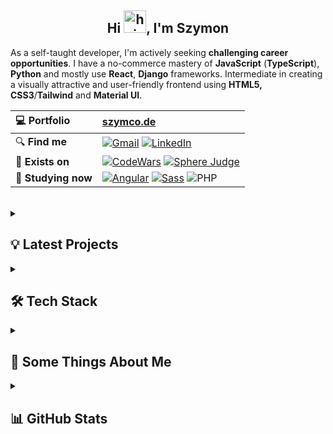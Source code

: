 <h2 align="center">
  Hi <img alt="hi" src="https://raw.githubusercontent.com/aemmadi/aemmadi/master/wave.gif" width="36"/>, I'm Szymon
</h2>

As a self-taught developer, I'm actively seeking **challenging career opportunities**. I have a no-commerce mastery of **JavaScript** (**TypeScript**), **Python** and mostly use **React**, **Django** frameworks. Intermediate in creating a visually attractive and user-friendly frontend using **HTML5, CSS3**/**Tailwind** and **Material UI**.
<br/>



| 💻 **Portfolio**| [szymco.de](https://szymco.de)|
|:-|:-|
| 🔍 **Find me**| [![Gmail](https://img.shields.io/badge/-Gmail-informational?style=flat&logo=gmail&color=white)](mailto:s.radomski19@gmail.com) [![LinkedIn](https://img.shields.io/badge/LinkedIn-0A66C2?logo=linkedin&logoColor=white)](https://www.linkedin.com/in/szymon-radomski/)
| 🚀 **Exists on**| [![CodeWars](https://img.shields.io/badge/CodeWars-4%20KYU-1f5be7?logo=codewars&logoColor=white)](https://www.codewars.com/users/SzymCode) [![Sphere Judge](https://img.shields.io/badge/SPOJ-szymcode-blue?logo=spoj&logoColor=white)](https://www.spoj.com/users/szymcode)
| 📘 **Studying now** | [![Angular](https://img.shields.io/badge/Angular-DD0031?logo=angular&logoColor=white)](https://angular.io/) [![Sass](https://img.shields.io/badge/Sass-CC6699?logo=sass&logoColor=white)](https://sass-lang.com/) ![PHP](https://img.shields.io/badge/PHP-%23777BB4.svg?style=flat&logo=php&logoColor=white)

<br/>



<details> <summary> <h2> 💡 Latest Projects  </summary>

[![RWDExercises](https://github-readme-stats-sigma-five.vercel.app/api/pin/?username=szymcode&repo=rwd-exercises)](https://github.com/szymcode/rwd-exercises)
[![TinyProjects](https://github-readme-stats-sigma-five.vercel.app/api/pin/?username=szymcode&repo=tinyprojects)](https://github.com/szymcode/tinyprojects)
[![DiscordClone](https://github-readme-stats-sigma-five.vercel.app/api/pin/?username=szymcode&repo=discordclone)](https://github.com/szymcode/discordclone)
[![RecruitmentTasks](https://github-readme-stats-sigma-five.vercel.app/api/pin/?username=szymcode&repo=recruitmenttasks)](https://github.com/szymcode/recruitmenttasks)

</details>    



<details> <summary> <h2> 🛠️ Tech Stack  </summary>

Languages | [![Python](https://img.shields.io/badge/Python-3776AB?style=flat&logo=python&logoColor=white)](https://www.python.org/) [![JavaScript](https://shields.io/badge/JavaScript-black?logo=JavaScript&logoColor=F7DF1E)](https://developer.mozilla.org/en-US/docs/Web/JavaScript) [![TypeScript](https://img.shields.io/badge/TypeScript-3178C6?logo=typescript&logoColor=white)](https://www.typescriptlang.org/) [![HTML5](https://img.shields.io/badge/HTML5-%23e34f26.svg?logo=html5&logoColor=white&style=flat)](https://developer.mozilla.org/en-US/docs/Web/HTML) [![CSS3](https://img.shields.io/badge/CSS3-%231572b6.svg?logo=css3&logoColor=white&style=flat)](https://developer.mozilla.org/en-US/docs/Web/CSS) [![C++](https://img.shields.io/badge/C++-00599C?logo=c%2B%2B&logoColor=white)](https://isocpp.org/)
-|:-
Main | [![React](https://shields.io/badge/react-black?logo=react&style=for-the-badge%22)](https://reactjs.org/) [![Django](https://img.shields.io/badge/Django-%23092e20.svg?logo=django&logoColor=white&style=flat)](https://www.djangoproject.com/) [![Django REST framework](https://img.shields.io/badge/Django-REST-ff1709?style=flat&logo=django&logoColor=white&color=ff1709&labelColor=gray)](https://www.django-rest-framework.org/) [![Tailwind CSS](https://img.shields.io/badge/-Tailwind-38B2AC?logo=tailwind-css&logoColor=white)](https://tailwindcss.com/) [![Node.js](https://img.shields.io/badge/Node.js-%23339933.svg?style=flat&logo=node.js&logoColor=white)](https://nodejs.org/) [![Next.js](https://img.shields.io/badge/Next.js-000000?logo=next.js&logoColor=white)](https://nextjs.org/) [![Redux](https://img.shields.io/badge/Redux-764ABC?logo=redux&logoColor=white)](https://redux.js.org/) [![Bootstrap](https://img.shields.io/badge/Bootstrap-%237952b3.svg?logo=bootstrap&logoColor=white&style=flat)](https://getbootstrap.com/)
Have experienced | [![Material UI](https://img.shields.io/badge/%20-%20Material%20UI-blue)](https://mui.com/) [![Strapi](https://img.shields.io/badge/Strapi-2E7EEA?logo=strapi&logoColor=white)](https://strapi.io/) [![Shopify](https://img.shields.io/badge/Shopify-7AB55C?logo=shopify&logoColor=white)](https://www.shopify.com/) [![Docker](https://img.shields.io/badge/Docker-2496ED?logo=docker&logoColor=white)](https://www.docker.com/) [![Firebase](https://img.shields.io/badge/Firebase-black?logo=firebase&logoColor=FFCA28e&style=flat)](https://firebase.google.com/) [![PostgreSQL](https://img.shields.io/badge/PostgreSQL-4169E1?logo=postgresql&logoColor=white)](https://www.postgresql.org/) [![Webpack](https://img.shields.io/badge/Webpack-00599C?logo=webpack&logoColor=white)](https://webpack.js.org/) [![Nginx](https://img.shields.io/badge/nginx-%23009639.svg?style=flat&logo=nginx&logoColor=white)](https://nginx.org/)
IDEs | [![Visual Studio](https://img.shields.io/badge/Visual%20Studio-007ACC?logo=visual-studio&logoColor=white)](https://visualstudio.microsoft.com/) [![PyCharm](https://img.shields.io/badge/PyCharm-black?logo=pycharm&logoColor=green)](https://www.jetbrains.com/pycharm/) [![Jupyter Notebook](https://img.shields.io/badge/Jupyter-%23FA0F00.svg?style=flat&logo=jupyter&logoColor=white)](https://jupyter.org/) [![PhpStorm](https://img.shields.io/badge/PhpStorm-%23000000.svg?style=flat&logo=phpstorm&logoColor=white)](https://www.jetbrains.com/phpstorm/) ![XAMPP](https://img.shields.io/badge/XAMPP-%23FB7A24.svg?style=flat&logo=xampp&logoColor=white)
Tools | [![Git](https://img.shields.io/badge/git-%23d22128.svg?logo=git&logoColor=white&style=flat)](https://git-scm.com/) [![GitHub](https://img.shields.io/badge/GitHub-181717?logo=github&logoColor=white)](https://github.com/) [![npm](https://img.shields.io/badge/npm-CB3837?logo=npm&logoColor=white)](https://www.npmjs.com/) [![Figma](https://img.shields.io/badge/Figma-000000?logo=figma&logoColor=white)](https://www.figma.com/) [![Insomnia](https://img.shields.io/badge/insomnia-%23d22128.svg?logo=insomnia&logoColor=white&style=flat)](https://insomnia.rest/) [![AWS](https://img.shields.io/badge/AWS-232F3E?logo=amazon-aws&logoColor=white)](https://aws.amazon.com/)
Forgotten | [![Redis](https://img.shields.io/badge/Redis-ff1709?logo=redis&logoColor=white)](https://redis.io/) [![TensorFlow](https://img.shields.io/badge/TensorFlow-red?logo=tensorflow&logoColor=white)](https://www.tensorflow.org/) [![OpenCV](https://shields.io/badge/OpenCV-5C3EE8?logo=opencv&logoColor=white)](https://opencv.org/)

</details>  



<details><summary> <h2> 💬 Some Things About Me  </summary> 

* 📓 I'm gaining knowledge from documentations in addition to books, courses and YouTube videos.
* 🏊 Really love swimming.
* 🧠 Rubik's cube CFOP sub 20 | Blindfold Old Pochmann 5 min with memorize.
* 📚 Books that have impacted me: "Be Obsessed or Be Average" (G.Cardone), "The Power of Now" (E.Tolle) and "The Development of Personality" (C. G. Jung).

</details>



<details><summary> <h2> 📊 GitHub Stats  </summary> 

![Top Langs](https://github-readme-stats-sigma-five.vercel.app/api/top-langs/?username=SzymCode&layout=compact)

</details>  
